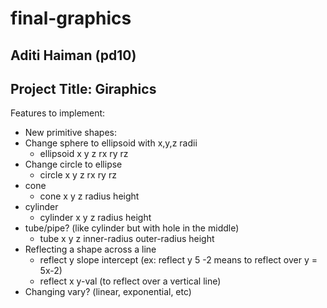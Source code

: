 # final-graphics

## Aditi Haiman (pd10)
## Project Title: Giraphics

Features to implement:
-  New primitive shapes:
  - Change sphere to ellipsoid with x,y,z radii
    - ellipsoid x y z rx ry rz
  - Change circle to ellipse
    - circle x y z rx ry rz
  - cone 
    - cone x y z radius height
  - cylinder
    - cylinder x y z radius height
  - tube/pipe? (like cylinder but with hole in the middle)
    - tube x y z inner-radius outer-radius height
- Reflecting a shape across a line
  - reflect y slope intercept (ex: reflect y 5 -2 means to reflect over y = 5x-2)
  - reflect x y-val (to reflect over a vertical line)
- Changing vary? (linear, exponential, etc)

